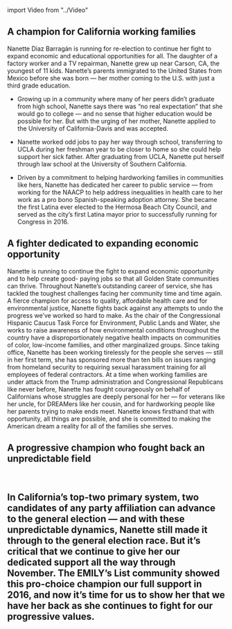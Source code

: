 import Video from "../Video"

## A champion for California working families

Nanette Diaz Barragán is running for re-election to continue her fight to expand economic and educational opportunities for all. The daughter of a factory worker and a TV repairman, Nanette grew up near Carson, CA, the youngest of 11 kids. Nanette’s parents immigrated to the United States from Mexico before she was born — her mother coming to the U.S. with just a third grade education.

- Growing up in a community where many of her peers didn’t graduate from high school, Nanette says there was “no real expectation” that she would go to college — and no sense that higher education would be possible for her. But with the urging of her mother, Nanette applied to the University of California-Davis and was accepted.

- Nanette worked odd jobs to pay her way through school, transferring to UCLA during her freshman year to be closer to home so she could help support her sick father. After graduating from UCLA, Nanette put herself through law school at the University of Southern California.

- Driven by a commitment to helping hardworking families in communities like hers, Nanette has dedicated her career to public service — from working for the NAACP to help address inequalities in health care to her work as a pro bono Spanish-speaking adoption attorney. She became the first Latina ever elected to the Hermosa Beach City Council, and served as the city’s first Latina mayor prior to successfully running for Congress in 2016.


## A fighter dedicated to expanding economic opportunity

Nanette is running to continue the fight to expand economic opportunity and to help create good- paying jobs so that all Golden State communities can thrive. Throughout Nanette’s outstanding career of service, she has tackled the toughest challenges facing her community time and time again. A fierce champion for access to quality, affordable health care and for environmental justice, Nanette fights back against any attempts to undo the progress we’ve worked so hard to make. As the chair of the Congressional Hispanic Caucus Task Force for Environment, Public Lands and Water, she works to raise awareness of how environmental conditions throughout the country have a disproportionately negative health impacts on communities of color, low-income families, and other marginalized groups. Since taking office, Nanette has been working tirelessly for the people she serves — still in her first term, she has sponsored more than ten bills on issues ranging from homeland security to requiring sexual harassment training for all employees of federal contractors. At a time when working families are under attack from the Trump administration and Congressional Republicans like never before, Nanette has fought courageously on behalf of Californians whose struggles are deeply personal for her — for veterans like her uncle, for DREAMers like her cousin, and for hardworking people like her parents trying to make ends meet. Nanette knows firsthand that with opportunity, all things are possible, and she is committed to making the American dream a reality for all of the families she serves.

## A progressive champion who fought back an unpredictable field

 

## In California’s top-two primary system, two candidates of any party affiliation can advance to the general election — and with these unpredictable dynamics, Nanette still made it through to the general election race. But it’s critical that we continue to give her our dedicated support all the way through November. The EMILY’s List community showed this pro-choice champion our full support in 2016, and now it’s time for us to show her that we have her back as she continues to fight for our progressive values.
